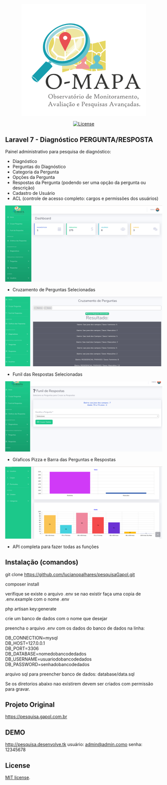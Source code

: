<p align="center"><img src="public/img/logo.png" width="400"></p>

<p align="center">
<a href="https://opensource.org/licenses/MIT"><img src="https://img.shields.io/badge/License-MIT-green.svg" alt="License"></a>
</p>

## Laravel 7 - Diagnóstico PERGUNTA/RESPOSTA

Painel administrativo para pesquisa de diagnóstico:<br />

* Diagnóstico<br />
* Perguntas do Diagnóstico<br />
* Categoria da Pergunta  <br />
* Opções da Pergunta<br />
* Respostas da Pergunta (podendo ser uma opção da pergunta ou descrição)<br />
* Cadastro de Usuário<br />
* ACL (controle de acesso completo: cargos e permissões dos usuários)<br />

<p align="center"><img src="public/img/screens/home.png" >
</p>

* Cruzamento de Perguntas Selecionadas<br />
<p align="center"><img src="public/img/screens/cruzamento.png" >
</p>

* Funil das Respostas Selecionadas<br />
<p align="center"><img src="public/img/screens/funil.png" >
</p>

* Gŕaficos Pizza e Barra das Perguntas e Respostas<br />
<p align="center"><img src="public/img/screens/chart.png" >
</p>

* API completa para fazer todas as funções

## Instalação (comandos)

git clone https://github.com/lucianopalhares/pesquisaGapol.git

composer install

verifique se existe o arquivo .env se nao existir faça uma copia de .env.example com o nome .env

php artisan key:generate

crie um banco de dados com o nome que desejar

preencha o arquivo .env com os dados do banco de dados na linha:

DB_CONNECTION=mysql<br />
DB_HOST=127.0.0.1<br />
DB_PORT=3306<br />
DB_DATABASE=nomedobancodedados<br />
DB_USERNAME=usuariodobancodedados<br />
DB_PASSWORD=senhadobancodedados

arquivo sql para preencher banco de dados: database/data.sql

Se os diretorios abaixo nao existirem devem ser criados com permissão para gravar.

## Projeto Original

https://pesquisa.gapol.com.br

## DEMO

http://pesquisa.desenvolve.tk
usuário: admin@admin.como
senha: 12345678

## License

[MIT license](https://opensource.org/licenses/MIT).

